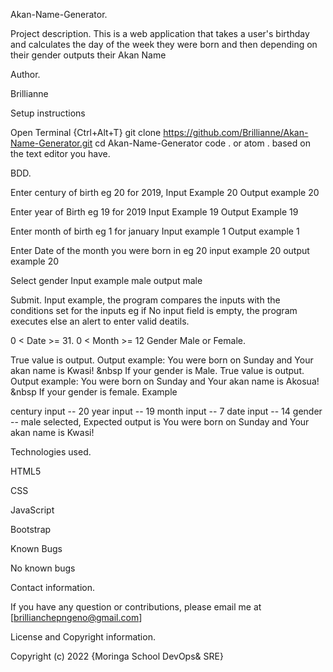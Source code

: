 Akan-Name-Generator.

Project description.
This is a web application that takes a user's birthday and calculates the day of the week they were born and then depending on their gender outputs their Akan Name


Author.

Brillianne


Setup instructions 

Open Terminal {Ctrl+Alt+T}
git clone https://github.com/Brillianne/Akan-Name-Generator.git
cd Akan-Name-Generator
code . or atom . based on the text editor you have.


BDD.

Enter century of birth eg 20 for 2019, Input Example 20 Output example 20

Enter year of Birth eg 19 for 2019 Input Example 19 Output Example 19

Enter month of birth eg 1 for january Input example 1 Output example 1

Enter Date of the month you were born in eg 20 input example 20 output example 20

Select gender Input example male output male

Submit. Input example, the program compares the inputs with the conditions set for the inputs eg if No input field is empty, the program executes else an alert to enter valid deatils.

0 < Date >= 31.
0 < Month >= 12
Gender Male or Female.

True value is output. Output example: You were born on Sunday and Your akan name is Kwasi! &nbsp If your gender is Male.
True value is output. Output example: You were born on Sunday and Your akan name is Akosua! &nbsp If your gender is female.
Example

century input -- 20
year input -- 19
month input -- 7
date input -- 14
gender -- male selected, Expected output is You were born on Sunday and Your akan name is Kwasi!


Technologies used.

HTML5

CSS

JavaScript

Bootstrap


Known Bugs

No known bugs


Contact information.

If you have any question or contributions, please email me at [brillianchepngeno@gmail.com]


License and Copyright information.

Copyright (c) 2022 {Moringa School DevOps& SRE}
